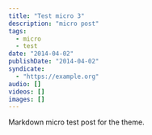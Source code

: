 ```yaml
---
title: "Test micro 3"
description: "micro post"
tags:
  - micro
  - test
date: "2014-04-02"
publishDate: "2014-04-02"
syndicate:
  - "https://example.org"
audio: []
videos: []
images: []
---
```


Markdown micro test post for the theme.
